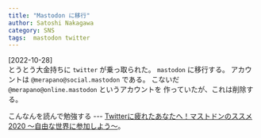 ```yaml
---
title: "Mastodon に移行"
author: Satoshi Nakagawa
category: SNS
tags:  mastodon twitter
---
```


[2022-10-28]  
 とうとう大金持ちに `twitter` が乗っ取られた。
`mastodon` に移行する。
アカウントは `@merapano@social.mastodon` である。
こないだ `@merapano@online.mastodon` というアカウントを
作っていたが、これは削除する。

 こんなんを読んで勉強する ---
[Twitterに疲れたあなたへ！マストドンのススメ2020 ～自由な世界に参加しよう～](https://blog.yukiya.me/2020/05/15/joinmastodon2020/)。


